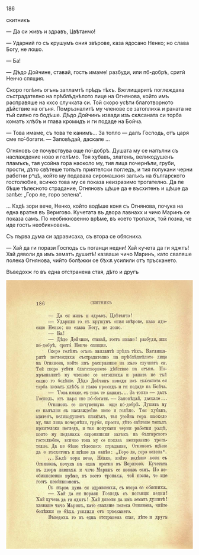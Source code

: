 ﻿186

скитникъ

— Да си живъ и здравъ, Цвѣтанчо!

— Ударний го съ крушумъ ония звѣрове, каза ядосано Ненко; но слава Богу, не лошо.

— Ба!

— Дѣдо Дойчине, ставай, гостъ имаме! разбуди, или пб-добрѣ, сритй Ненчо спящия.

Скоро голѣмъ огънь запламтѣ прѣдъ тѣхъ. Вжглищаритѣ поглеждаха състрадателно на прѣблѣднѣлото лице на Огнянова, който имъ расправяше на кхсо случката си. Той скоро усѣти благотворното дѣйствие на огъня. Помръзналитѣ му членове се затоплихѫ и раната не тъй силно го бодѣше. Дѣдо Дойчинъ извади изъ скѫсаната си торба коматъ хлѣбъ и глава кромидъ и ги подаде на Бойча.

— Това имаме, съ това те канимъ... За топло — далъ Господь, отъ царя сме по́-богати. — Заповѣдай, даскале ...

Огняновъ се почувствува още по́-добрѣ. Душата му се напълни съ наслаждение ново и голѣмо. Тоя хубавъ, златенъ, великодушенъ пламъкъ, тая усойна гора наоколо му, тия лица почернѣли, груби, прости, дѣто свѣтеше топълъ приятелски погледъ, и тия попукани черни работни р^цѣ, който му подаваха сиромашкия залъкъ на българското гостолюбие, всичко това му се показа неизразимо трогателно. Да пе бѣше тѣлесното страдание, Огняновъ щѣше да е въсхитенъ и щѣше да запѣе: „Горо ле, горо зелена“.

... Кхдѣ зори вече, Ненко, който водѣше коня съ Огнянова, почука на една вратня въ Веригово. Кучетата въ двора лавнахх и чичо Маринъ се показа самъ. По необикновенно врѣме, въ което тропахж, той позна, че иде гостъ необикновенъ.

Съ първа дума си здрависаха, съ втора се обясниха.

— Хай да ги порази Господь съ поганци недни! Хай кучета да ги яджтъ! Хай дяволи да имъ зематъ душитѣ! казваше чичо Маринъ, като сваляше полека Огнянова, чийто болѣжки се бѣхѫ усилили отъ тръскането.

Въведохж го въ една отстранена стая, дѣто и другъ

![original](images/211.jpg)

